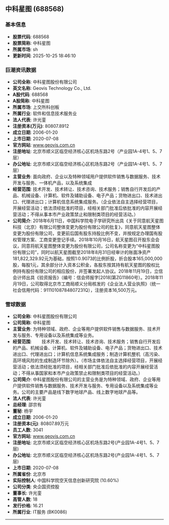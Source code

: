 ## 中科星图 (688568)

### 基本信息

- **股票代码**: 688568
- **股票简称**: 中科星图
- **所属市场**: sh
- **更新时间**: 2025-10-25 18:46:10

### 巨潮资讯数据

- **公司全称**: 中科星图股份有限公司
- **英文名称**: Geovis Technology Co., Ltd.
- **A股代码**: 688568
- **A股简称**: 中科星图
- **所属市场**: 上交所科创板
- **所属行业**: 软件和信息技术服务业
- **法人代表**: 许光銮
- **注册资本(万元)**: 80807.8912
- **成立日期**: 2006-01-20
- **上市日期**: 2020-07-08
- **官方网站**: www.geovis.com.cn
- **注册地址**: 北京市顺义区临空经济核心区机场东路2号（产业园1A-4号1、5、7层）
- **办公地址**: 北京市顺义区临空经济核心区机场东路2号（产业园1A-4号1、5、7层）
- **主营业务**: 面向政府、企业以及特种领域用户提供软件销售与数据服务、技术开发与服务、一体机产品，以及系统集成
- **经营范围**: 技术开发、技术转让、技术咨询、技术服务；销售自行开发后的产品、机械设备、计算机、软件及辅助设备、电子产品；货物进出口、技术进出口、代理进出口；计算机信息系统集成服务。（企业依法自主选择经营项目，开展经营活动；依法须经批准的项目，经相关部门批准后依批准的内容开展经营活动；不得从事本市产业政策禁止和限制类项目的经营活动。）
- **公司简介**: 2018年6月11日，中国科学院电子学研究所出具《关于同意航天星图科技（北京）有限公司整体变更为股份有限公司的批复》，同意航天星图整体变更为股份有限公司，变更前后国有股东持股比例不变，并按规定办理国有股权管理方案、工商变更登记手续。2018年10月16日，航天星图召开股东会会议，同意将航天星图整体变更为股份有限公司，公司名称变更为“中科星图股份有限公司”，同时以航天星图截至2018年8月31日经审计的账面净资产181,822,329.92元为基础，按照1:0.9073的比例折股，折合股本165,000,000股，每股1元，其余部分计入资本公积金，各股东按其持有航天星图的股权比例持有股份有限公司的相应股份，并签署发起人协议。2018年11月19日，立信会计师出具《验资报告》（编号：信会师报字[2018]第ZG11860号）。2018年11月19日，公司取得北京市工商局顺义分局核发的《企业法人营业执照》（统一社会信用代码：91110108784807231Q），注册资本16,500万元。

### 雪球数据

- **公司全称**: 中科星图股份有限公司
- **公司简称**: 中科星图
- **主营业务**: 为特种领域、政府、企业等用户提供软件销售与数据服务、技术开发与服务、专用设备以及系统集成等业务。
- **经营范围**: 　　技术开发、技术转让、技术咨询、技术服务；销售自行开发后的产品、机械设备、计算机、软件及辅助设备、电子产品；货物进出口、技术进出口、代理进出口；计算机信息系统集成服务；制造计算机整机（高污染、高环境风险的生成制造环节除外）。（市场主体依法自主选择经营项目，开展经营活动；依法须经批准的项目，经相关部门批准后依批准的内容开展经营活动；不得从事国家和本市产业政策禁止和限制类项目的经营活动。）
- **公司简介**: 中科星图股份有限公司的主营业务是为特种领域、政府、企业等用户提供软件销售与数据服务、技术开发与服务、专用设备以及系统集成等业务。公司的主要产品是线下数字地球产品、线上数字地球产品等。
- **法人代表**: 许光銮
- **总经理**: 邵宗有
- **董秘**: 杨宇
- **成立日期**: 2006-01-20
- **注册资本(元)**: 80807.89万元
- **员工人数**: 3041
- **官方网站**: www.geovis.com.cn
- **注册地址**: 北京市顺义区临空经济核心区机场东路2号(产业园1A-4号1、5、7层)
- **办公地址**: 北京市顺义区临空经济核心区机场东路2号(产业园1A-4号1、5、7层)
- **上市日期**: 2020-07-08
- **所属省份**: 北京市
- **实际控制人**: 中国科学院空天信息创新研究院 (10.60%)
- **公司分类**: 央企国资控股
- **董事长**: 许光銮
- **高管人数**: 18
- **发行价格**: 16.21
- **所属行业**: IT服务 (BK0086)

---